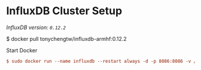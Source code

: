 # InfluxDB Cluster Setup

*InfluxDB version: `0.12.2`*

$ docker pull tonychengtw/influxdb-armhf:0.12.2

Start Docker
```ini
$ sudo docker run --name influxdb --restart always -d -p 8086:8086 -v /docker-volume/influxdb:/var/lib/influxdb tonychengtw/influxdb-armhf:0.12.2
```

